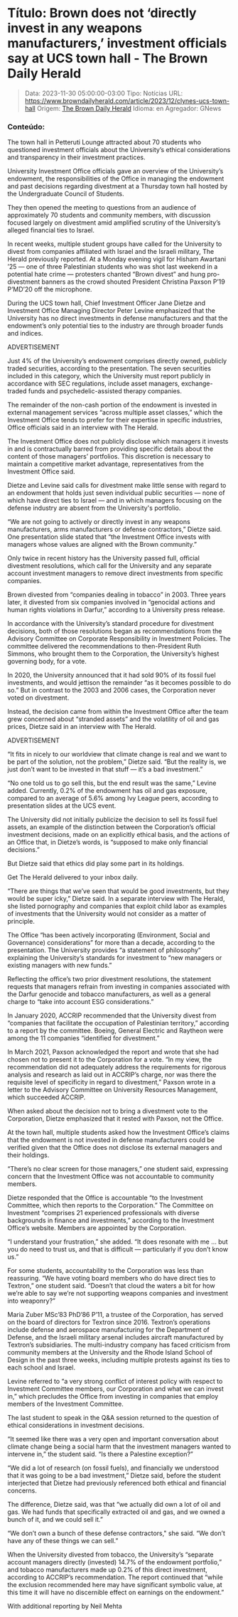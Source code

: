 # Título: Brown does not ‘directly invest in any weapons manufacturers,’ investment officials say at UCS town hall - The Brown Daily Herald

>Data: 2023-11-30 05:00:00-03:00
>Tipo: Notícias
>URL: https://www.browndailyherald.com/article/2023/12/clynes-ucs-town-hall
>Origem: [The Brown Daily Herald](https://www.browndailyherald.com)
>Idioma: en
>Agregador: GNews

### Conteúdo:

The town hall in Petteruti Lounge attracted about 70 students who questioned investment officials about the University’s ethical considerations and transparency in their investment practices.

University Investment Office officials gave an overview of the University’s endowment, the responsibilities of the Office in managing the endowment and past decisions regarding divestment at a Thursday town hall hosted by the Undergraduate Council of Students.

They then opened the meeting to questions from an audience of approximately 70 students and community members, with discussion focused largely on divestment amid amplified scrutiny of the University’s alleged financial ties to Israel.

In recent weeks, multiple student groups have called for the University to divest from companies affiliated with Israel and the Israeli military, The Herald previously reported. At a Monday evening vigil for Hisham Awartani ’25 — one of three Palestinian students who was shot last weekend in a potential hate crime — protesters chanted “Brown divest” and hung pro-divestment banners as the crowd shouted President Christina Paxson P’19 P’MD’20 off the microphone.

During the UCS town hall, Chief Investment Officer Jane Dietze and Investment Office Managing Director Peter Levine emphasized that the University has no direct investments in defense manufacturers and that the endowment’s only potential ties to the industry are through broader funds and indices.

ADVERTISEMENT

Just 4% of the University’s endowment comprises directly owned, publicly traded securities, according to the presentation. The seven securities included in this category, which the University must report publicly in accordance with SEC regulations, include asset managers, exchange-traded funds and psychedelic-assisted therapy companies.

The remainder of the non-cash portion of the endowment is invested in external management services “across multiple asset classes,” which the Investment Office tends to prefer for their expertise in specific industries, Office officials said in an interview with The Herald.

The Investment Office does not publicly disclose which managers it invests in and is contractually barred from providing specific details about the content of those managers’ portfolios. This discretion is necessary to maintain a competitive market advantage, representatives from the Investment Office said.

Dietze and Levine said calls for divestment make little sense with regard to an endowment that holds just seven individual public securities — none of which have direct ties to Israel — and in which managers focusing on the defense industry are absent from the University's portfolio.

“We are not going to actively or directly invest in any weapons manufacturers, arms manufacturers or defense contractors,” Dietze said. One presentation slide stated that “the Investment Office invests with managers whose values are aligned with the Brown community.”

Only twice in recent history has the University passed full, official divestment resolutions, which call for the University and any separate account investment managers to remove direct investments from specific companies.

Brown divested from “companies dealing in tobacco” in 2003. Three years later, it divested from six companies involved in “genocidal actions and human rights violations in Darfur,” according to a University press release.

In accordance with the University’s standard procedure for divestment decisions, both of those resolutions began as recommendations from the Advisory Committee on Corporate Responsibility in Investment Policies. The committee delivered the recommendations to then-President Ruth Simmons, who brought them to the Corporation, the University’s highest governing body, for a vote.

In 2020, the University announced that it had sold 90% of its fossil fuel investments, and would jettison the remainder “as it becomes possible to do so.” But in contrast to the 2003 and 2006 cases, the Corporation never voted on divestment.

Instead, the decision came from within the Investment Office after the team grew concerned about “stranded assets” and the volatility of oil and gas prices, Dietze said in an interview with The Herald.

ADVERTISEMENT

“It fits in nicely to our worldview that climate change is real and we want to be part of the solution, not the problem,” Dietze said. “But the reality is, we just don’t want to be invested in that stuff — it’s a bad investment.”

“No one told us to go sell this, but the end result was the same,” Levine added. Currently, 0.2% of the endowment has oil and gas exposure, compared to an average of 5.6% among Ivy League peers, according to presentation slides at the UCS event.

The University did not initially publicize the decision to sell its fossil fuel assets, an example of the distinction between the Corporation’s official investment decisions, made on an explicitly ethical basis, and the actions of an Office that, in Dietze’s words, is “supposed to make only financial decisions.”

But Dietze said that ethics did play some part in its holdings.

Get The Herald delivered to your inbox daily.

“There are things that we’ve seen that would be good investments, but they would be super icky,” Dietze said. In a separate interview with The Herald, she listed pornography and companies that exploit child labor as examples of investments that the University would not consider as a matter of principle.

The Office “has been actively incorporating (Environment, Social and Governance) considerations” for more than a decade, according to the presentation. The University provides “a statement of philosophy” explaining the University’s standards for investment to “new managers or existing managers with new funds.”

Reflecting the office’s two prior divestment resolutions, the statement requests that managers refrain from investing in companies associated with the Darfur genocide and tobacco manufacturers, as well as a general charge to “take into account ESG considerations.”

In January 2020, ACCRIP recommended that the University divest from “companies that facilitate the occupation of Palestinian territory,” according to a report by the committee. Boeing, General Electric and Raytheon were among the 11 companies “identified for divestment.”

In March 2021, Paxson acknowledged the report and wrote that she had chosen not to present it to the Corporation for a vote. “In my view, the recommendation did not adequately address the requirements for rigorous analysis and research as laid out in ACCRIP’s charge, nor was there the requisite level of specificity in regard to divestment,” Paxson wrote in a letter to the Advisory Committee on University Resources Management, which succeeded ACCRIP.

When asked about the decision not to bring a divestment vote to the Corporation, Dietze emphasized that it rested with Paxson, not the Office.

At the town hall, multiple students asked how the Investment Office’s claims that the endowment is not invested in defense manufacturers could be verified given that the Office does not disclose its external managers and their holdings.

“There’s no clear screen for those managers,” one student said, expressing concern that the Investment Office was not accountable to community members.

Dietze responded that the Office is accountable “to the Investment Committee, which then reports to the Corporation.” The Committee on Investment “comprises 21 experienced professionals with diverse backgrounds in finance and investments,” according to the Investment Office’s website. Members are appointed by the Corporation.

“I understand your frustration,” she added. “It does resonate with me … but you do need to trust us, and that is difficult — particularly if you don’t know us.”

For some students, accountability to the Corporation was less than reassuring. “We have voting board members who do have direct ties to Textron,” one student said. “Doesn’t that cloud the waters a bit for how we’re able to say we’re not supporting weapons companies and investment into weaponry?”

Maria Zuber MSc’83 PhD’86 P’11, a trustee of the Corporation, has served on the board of directors for Textron since 2016. Textron’s operations include defense and aerospace manufacturing for the Department of Defense, and the Israeli military arsenal includes aircraft manufactured by Textron’s subsidiaries. The multi-industry company has faced criticism from community members at the University and the Rhode Island School of Design in the past three weeks, including multiple protests against its ties to each school and Israel.

Levine referred to “a very strong conflict of interest policy with respect to Investment Committee members, our Corporation and what we can invest in,” which precludes the Office from investing in companies that employ members of the Investment Committee.

The last student to speak in the Q&A session returned to the question of ethical considerations in investment decisions.

“It seemed like there was a very open and important conversation about climate change being a social harm that the investment managers wanted to intervene in,” the student said. “Is there a Palestine exception?”

“We did a lot of research (on fossil fuels), and financially we understood that it was going to be a bad investment,” Dietze said, before the student interjected that Dietze had previously referenced both ethical and financial concerns.

The difference, Dietze said, was that “we actually did own a lot of oil and gas. We had funds that specifically extracted oil and gas, and we owned a bunch of it, and we could sell it.”

“We don’t own a bunch of these defense contractors," she said. “We don’t have any of these things we can sell.”

When the University divested from tobacco, the University’s “separate account managers directly (invested) 14.7% of the endowment portfolio,” and tobacco manufacturers made up 0.2% of this direct investment, according to ACCRIP’s recommendation. The report continued that “while the exclusion recommended here may have significant symbolic value, at this time it will have no discernible effect on earnings on the endowment.”

With additional reporting by Neil Mehta
